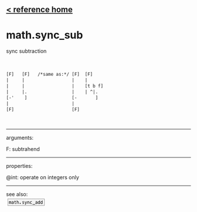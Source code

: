 [< reference home](ceammc_lib.html)
---

# math.sync_sub


sync subtraction

```


[F]   [F]   /*same as:*/ [F]  [F]
|     |                  |    |
|     |                  |    [t b f]
|     |.                 |    | ^|.
[-'    ]                 [-       ]
|                        |
[F]                      [F]

            
```

---
arguments:

F: subtrahend<br>

---
properties:

@int: operate on integers only<br>

---
see also:<br>
[![math.sync_add](img/object_math.sync_add.png)](math.sync_add.html)
